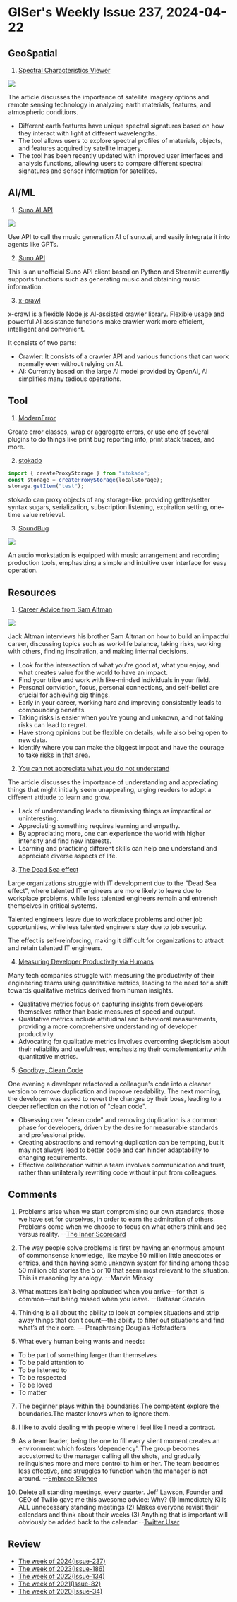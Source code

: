 # GISer's Weekly Issue 237, 2024-04-22

## GeoSpatial

1. [Spectral Characteristics Viewer](https://www.geographyrealm.com/this-tools-helps-you-figure-out-which-satellite-bands-to-use-for-remote-sensing/)

![](https://www.geographyrealm.com/wp-content/uploads/2024/03/graph-spectral-sensors-comparison-usgs.jpg)

The article discusses the importance of satellite imagery options and remote sensing technology in analyzing earth materials, features, and atmospheric conditions.

- Different earth features have unique spectral signatures based on how they interact with light at different wavelengths.
- The tool allows users to explore spectral profiles of materials, objects, and features acquired by satellite imagery.
- The tool has been recently updated with improved user interfaces and analysis functions, allowing users to compare different spectral signatures and sensor information for satellites.

## AI/ML

1. [Suno AI API](https://github.com/gcui-art/suno-api)

![](https://cdn.beekka.com/blogimg/asset/202404/bg2024041401.webp)

Use API to call the music generation AI of suno.ai, and easily integrate it into agents like GPTs.

2. [Suno API](https://github.com/SunoApi/SunoApi)

This is an unofficial Suno API client based on Python and Streamlit currently supports functions such as generating music and obtaining music information.

3. [x-crawl](https://github.com/coder-hxl/x-crawl)

x-crawl is a flexible Node.js AI-assisted crawler library. Flexible usage and powerful AI assistance functions make crawler work more efficient, intelligent and convenient.

It consists of two parts:

- Crawler: It consists of a crawler API and various functions that can work normally even without relying on AI.
- AI: Currently based on the large AI model provided by OpenAI, AI simplifies many tedious operations.

## Tool

1. [ModernError](https://github.com/ehmicky/modern-errors)

Create error classes, wrap or aggregate errors, or use one of several plugins to do things like print bug reporting info, print stack traces, and more.

2. [stokado](https://github.com/KID-joker/stokado)

```js
import { createProxyStorage } from "stokado";
const storage = createProxyStorage(localStorage);
storage.getItem("test");
```

stokado can proxy objects of any storage-like, providing getter/setter syntax sugars, serialization, subscription listening, expiration setting, one-time value retrieval.

3. [SoundBug](https://www.soundbug.com/)

![](https://cdn.beekka.com/blogimg/asset/202404/bg2024041804.webp)

An audio workstation is equipped with music arrangement and recording production tools, emphasizing a simple and intuitive user interface for easy operation.

## Resources

1. [Career Advice from Sam Altman](https://lattice.com/library/sam-altman-career-advice)

![](https://assets-global.website-files.com/61766c42e8e50c99a04fbd4b/6179aa17bee8c972985cefc5_1478827222-sam_full.jpeg)

Jack Altman interviews his brother Sam Altman on how to build an impactful career, discussing topics such as work-life balance, taking risks, working with others, finding inspiration, and making internal decisions.

- Look for the intersection of what you're good at, what you enjoy, and what creates value for the world to have an impact.
- Find your tribe and work with like-minded individuals in your field.
- Personal conviction, focus, personal connections, and self-belief are crucial for achieving big things.
- Early in your career, working hard and improving consistently leads to compounding benefits.
- Taking risks is easier when you're young and unknown, and not taking risks can lead to regret.
- Have strong opinions but be flexible on details, while also being open to new data.
- Identify where you can make the biggest impact and have the courage to take risks in that area.

2. [You can not appreciate what you do not understand](https://stan.bar/appreciate/)

The article discusses the importance of understanding and appreciating things that might initially seem unappealing, urging readers to adopt a different attitude to learn and grow.

- Lack of understanding leads to dismissing things as impractical or uninteresting.
- Appreciating something requires learning and empathy.
- By appreciating more, one can experience the world with higher intensity and find new interests.
- Learning and practicing different skills can help one understand and appreciate diverse aspects of life.

3. [The Dead Sea effect](https://brucefwebster.com/2008/04/11/the-wetware-crisis-the-dead-sea-effect/)

Large organizations struggle with IT development due to the "Dead Sea effect", where talented IT engineers are more likely to leave due to workplace problems, while less talented engineers remain and entrench themselves in critical systems.

Talented engineers leave due to workplace problems and other job opportunities, while less talented engineers stay due to job security.

The effect is self-reinforcing, making it difficult for organizations to attract and retain talented IT engineers.

4. [Measuring Developer Productivity via Humans](https://martinfowler.com/articles/measuring-developer-productivity-humans.html)

Many tech companies struggle with measuring the productivity of their engineering teams using quantitative metrics, leading to the need for a shift towards qualitative metrics derived from human insights.

- Qualitative metrics focus on capturing insights from developers themselves rather than basic measures of speed and output.
- Qualitative metrics include attitudinal and behavioral measurements, providing a more comprehensive understanding of developer productivity.
- Advocating for qualitative metrics involves overcoming skepticism about their reliability and usefulness, emphasizing their complementarity with quantitative metrics.

5. [Goodbye, Clean Code](https://overreacted.io/goodbye-clean-code/)

One evening a developer refactored a colleague's code into a cleaner version to remove duplication and improve readability. The next morning, the developer was asked to revert the changes by their boss, leading to a deeper reflection on the notion of "clean code".

- Obsessing over "clean code" and removing duplication is a common phase for developers, driven by the desire for measurable standards and professional pride.
- Creating abstractions and removing duplication can be tempting, but it may not always lead to better code and can hinder adaptability to changing requirements.
- Effective collaboration within a team involves communication and trust, rather than unilaterally rewriting code without input from colleagues.

## Comments

1. Problems arise when we start compromising our own standards, those we have set for ourselves, in order to earn the admiration of others. Problems come when we choose to focus on what others think and see versus reality. --[The Inner Scorecard](https://fs.blog/the-inner-scorecard/)

2. The way people solve problems is first by having an enormous amount of commonsense knowledge, like maybe 50 million little anecdotes or entries, and then having some unknown system for finding among those 50 million old stories the 5 or 10 that seem most relevant to the situation. This is reasoning by analogy. --Marvin Minsky

3. What matters isn’t being applauded when you arrive—for that is common—but being missed when you leave. --Baltasar Gracián

4. Thinking is all about the ability to look at complex situations and strip away things that don’t count—the ability to filter out situations and find what’s at their core. — Paraphrasing Douglas Hofstadters

5. What every human being wants and needs:

- To be part of something larger than themselves
- To be paid attention to
- To be listened to
- To be respected
- To be loved
- To matter

7. The beginner plays within the boundaries.The competent explore the boundaries.The master knows when to ignore them.

8. I like to avoid dealing with people where I feel like I need a contract.

9. As a team leader, being the one to fill every silent moment creates an environment which fosters 'dependency'. The group becomes accustomed to the manager calling all the shots, and gradually relinquishes more and more control to him or her. The team becomes less effective, and struggles to function when the manager is not around. --[Embrace Silence](https://tech.forter.com/embrace-silence.html)

10. Delete all standing meetings, every quarter. Jeff Lawson, Founder and CEO of Twilio gave me this awesome advice: Why? (1) Immediately Kills ALL unnecessary standing meetings (2) Makes everyone revisit their calendars and think about their weeks (3) Anything that is important will obviously be added back to the calendar.--[Twitter User](https://twitter.com/jspujji/status/1774449105772650537)

## Review

- [The week of 2024(Issue-237)](../2024/issue-237.md)
- [The week of 2023(Issue-186)](../2023/issue-186.md)
- [The week of 2022(Issue-134)](../2022/issue-134.md)
- [The week of 2021(Issue-82)](../2021/issue-82.md)
- [The week of 2020(Issue-34)](../2020/issue-33.md)
